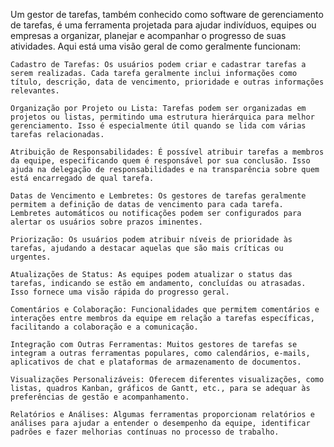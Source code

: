 Um gestor de tarefas, também conhecido como software de gerenciamento de tarefas, é uma ferramenta projetada para ajudar indivíduos, equipes ou empresas a organizar, planejar e acompanhar o progresso de suas atividades. Aqui está uma visão geral de como geralmente funcionam:

    Cadastro de Tarefas: Os usuários podem criar e cadastrar tarefas a serem realizadas. Cada tarefa geralmente inclui informações como título, descrição, data de vencimento, prioridade e outras informações relevantes.

    Organização por Projeto ou Lista: Tarefas podem ser organizadas em projetos ou listas, permitindo uma estrutura hierárquica para melhor gerenciamento. Isso é especialmente útil quando se lida com várias tarefas relacionadas.

    Atribuição de Responsabilidades: É possível atribuir tarefas a membros da equipe, especificando quem é responsável por sua conclusão. Isso ajuda na delegação de responsabilidades e na transparência sobre quem está encarregado de qual tarefa.

    Datas de Vencimento e Lembretes: Os gestores de tarefas geralmente permitem a definição de datas de vencimento para cada tarefa. Lembretes automáticos ou notificações podem ser configurados para alertar os usuários sobre prazos iminentes.

    Priorização: Os usuários podem atribuir níveis de prioridade às tarefas, ajudando a destacar aquelas que são mais críticas ou urgentes.

    Atualizações de Status: As equipes podem atualizar o status das tarefas, indicando se estão em andamento, concluídas ou atrasadas. Isso fornece uma visão rápida do progresso geral.

    Comentários e Colaboração: Funcionalidades que permitem comentários e interações entre membros da equipe em relação a tarefas específicas, facilitando a colaboração e a comunicação.

    Integração com Outras Ferramentas: Muitos gestores de tarefas se integram a outras ferramentas populares, como calendários, e-mails, aplicativos de chat e plataformas de armazenamento de documentos.

    Visualizações Personalizáveis: Oferecem diferentes visualizações, como listas, quadros Kanban, gráficos de Gantt, etc., para se adequar às preferências de gestão e acompanhamento.

    Relatórios e Análises: Algumas ferramentas proporcionam relatórios e análises para ajudar a entender o desempenho da equipe, identificar padrões e fazer melhorias contínuas no processo de trabalho.